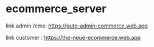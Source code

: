 # ecommerce_server

link admin /cms: https://gute-admin-commerce.web.app

link customer : https://the-neue-ecommerce.web.app
